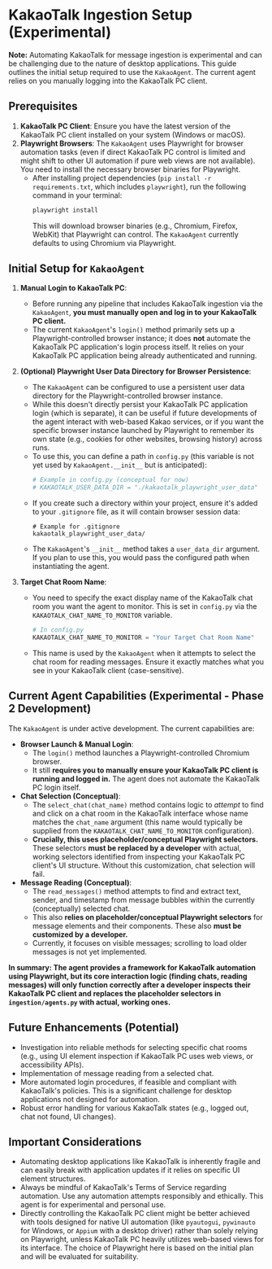 # KakaoTalk Ingestion Setup (Experimental)

**Note:** Automating KakaoTalk for message ingestion is experimental and can be challenging due to the nature of desktop applications. This guide outlines the initial setup required to use the `KakaoAgent`. The current agent relies on you manually logging into the KakaoTalk PC client.

## Prerequisites

1.  **KakaoTalk PC Client**: Ensure you have the latest version of the KakaoTalk PC client installed on your system (Windows or macOS).
2.  **Playwright Browsers**: The `KakaoAgent` uses Playwright for browser automation tasks (even if direct KakaoTalk PC control is limited and might shift to other UI automation if pure web views are not available). You need to install the necessary browser binaries for Playwright.
    *   After installing project dependencies (`pip install -r requirements.txt`, which includes `playwright`), run the following command in your terminal:
        ```bash
        playwright install
        ```
        This will download browser binaries (e.g., Chromium, Firefox, WebKit) that Playwright can control. The `KakaoAgent` currently defaults to using Chromium via Playwright.

## Initial Setup for `KakaoAgent`

1.  **Manual Login to KakaoTalk PC**:
    *   Before running any pipeline that includes KakaoTalk ingestion via the `KakaoAgent`, **you must manually open and log in to your KakaoTalk PC client.**
    *   The current `KakaoAgent`'s `login()` method primarily sets up a Playwright-controlled browser instance; it does **not** automate the KakaoTalk PC application's login process itself. It relies on your KakaoTalk PC application being already authenticated and running.

2.  **(Optional) Playwright User Data Directory for Browser Persistence**:
    *   The `KakaoAgent` can be configured to use a persistent user data directory for the Playwright-controlled browser instance.
    *   While this doesn't directly persist your KakaoTalk PC application login (which is separate), it can be useful if future developments of the agent interact with web-based Kakao services, or if you want the specific browser instance launched by Playwright to remember its own state (e.g., cookies for other websites, browsing history) across runs.
    *   To use this, you can define a path in `config.py` (this variable is not yet used by `KakaoAgent.__init__` but is anticipated):
        ```python
        # Example in config.py (conceptual for now)
        # KAKAOTALK_USER_DATA_DIR = "./kakaotalk_playwright_user_data"
        ```
    *   If you create such a directory within your project, ensure it's added to your `.gitignore` file, as it will contain browser session data:
        ```gitignore
        # Example for .gitignore
        kakaotalk_playwright_user_data/
        ```
    *   The `KakaoAgent`'s `__init__` method takes a `user_data_dir` argument. If you plan to use this, you would pass the configured path when instantiating the agent.

3.  **Target Chat Room Name**:
    *   You need to specify the exact display name of the KakaoTalk chat room you want the agent to monitor. This is set in `config.py` via the `KAKAOTALK_CHAT_NAME_TO_MONITOR` variable.
        ```python
        # In config.py
        KAKAOTALK_CHAT_NAME_TO_MONITOR = "Your Target Chat Room Name"
        ```
    *   This name is used by the `KakaoAgent` when it attempts to select the chat room for reading messages. Ensure it exactly matches what you see in your KakaoTalk client (case-sensitive).

## Current Agent Capabilities (Experimental - Phase 2 Development)

The `KakaoAgent` is under active development. The current capabilities are:

*   **Browser Launch & Manual Login**:
    *   The `login()` method launches a Playwright-controlled Chromium browser.
    *   It still **requires you to manually ensure your KakaoTalk PC client is running and logged in.** The agent does not automate the KakaoTalk PC login itself.
*   **Chat Selection (Conceptual)**:
    *   The `select_chat(chat_name)` method contains logic to *attempt* to find and click on a chat room in the KakaoTalk interface whose name matches the `chat_name` argument (this name would typically be supplied from the `KAKAOTALK_CHAT_NAME_TO_MONITOR` configuration).
    *   **Crucially, this uses placeholder/conceptual Playwright selectors.** These selectors **must be replaced by a developer** with actual, working selectors identified from inspecting your KakaoTalk PC client's UI structure. Without this customization, chat selection will fail.
*   **Message Reading (Conceptual)**:
    *   The `read_messages()` method attempts to find and extract text, sender, and timestamp from message bubbles within the currently (conceptually) selected chat.
    *   This also **relies on placeholder/conceptual Playwright selectors** for message elements and their components. These also **must be customized by a developer.**
    *   Currently, it focuses on visible messages; scrolling to load older messages is not yet implemented.

**In summary: The agent provides a framework for KakaoTalk automation using Playwright, but its core interaction logic (finding chats, reading messages) will only function correctly after a developer inspects their KakaoTalk PC client and replaces the placeholder selectors in `ingestion/agents.py` with actual, working ones.**

## Future Enhancements (Potential)

*   Investigation into reliable methods for selecting specific chat rooms (e.g., using UI element inspection if KakaoTalk PC uses web views, or accessibility APIs).
*   Implementation of message reading from a selected chat.
*   More automated login procedures, if feasible and compliant with KakaoTalk's policies. This is a significant challenge for desktop applications not designed for automation.
*   Robust error handling for various KakaoTalk states (e.g., logged out, chat not found, UI changes).

## Important Considerations

*   Automating desktop applications like KakaoTalk is inherently fragile and can easily break with application updates if it relies on specific UI element structures.
*   Always be mindful of KakaoTalk's Terms of Service regarding automation. Use any automation attempts responsibly and ethically. This agent is for experimental and personal use.
*   Directly controlling the KakaoTalk PC client might be better achieved with tools designed for native UI automation (like `pyautogui`, `pywinauto` for Windows, or `Appium` with a desktop driver) rather than solely relying on Playwright, unless KakaoTalk PC heavily utilizes web-based views for its interface. The choice of Playwright here is based on the initial plan and will be evaluated for suitability.
